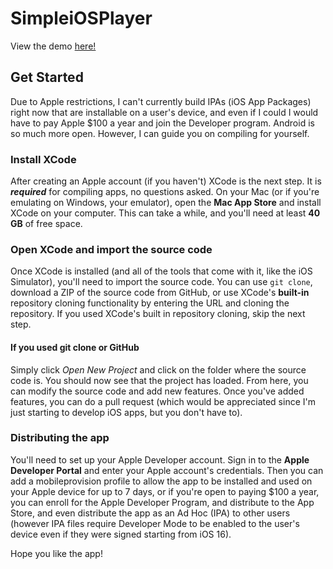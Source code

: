 # SimpleiOSPlayer
View the demo [here!](https://www.dropbox.com/scl/fi/fzl3nn65k6k6mi4ri6q0g/SimpleiOSPlayerDemo.mp4?rlkey=aj19e28o604panyd4z53op1k5&st=n1wfmnnw&raw=1)

## Get Started
Due to Apple restrictions, I can't currently build IPAs (iOS App Packages) right now that are installable on a user's device, and even if I could I would have to pay Apple $100 a year and join the Developer program. Android is so much more open. However, I can guide you on compiling for yourself.

### Install XCode
After creating an Apple account (if you haven't) XCode is the next step. It is ***required*** for compiling apps, no questions asked. On your Mac (or if you're emulating on Windows, your emulator), open the **Mac App Store** and install XCode on your computer. This can take a while, and you'll need at least **40 GB** of free space.

### Open XCode and import the source code
Once XCode is installed (and all of the tools that come with it, like the iOS Simulator), you'll need to import the source code. You can use `git clone`, download a ZIP of the source code from GitHub, or use XCode's **built-in** repository cloning functionality by entering the URL and cloning the repository. If you used XCode's built in repository cloning, skip the next step.

#### If you used git clone or GitHub
Simply click *Open New Project* and click on the folder where the source code is. You should now see that the project has loaded. From here, you can modify the source code and add new features. Once you've added features, you can do a pull request (which would be appreciated since I'm just starting to develop iOS apps, but you don't have to).

### Distributing the app
You'll need to set up your Apple Developer account. Sign in to the **Apple Developer Portal** and enter your Apple account's credentials. Then you can add a mobileprovision profile to allow the app to be installed and used on your Apple device for up to 7 days, or if you're open to paying $100 a year, you can enroll for the Apple Developer Program, and distribute to the App Store, and even distribute the app as an Ad Hoc (IPA) to other users (however IPA files require Developer Mode to be enabled to the user's device even if they were signed starting from iOS 16).

Hope you like the app!
